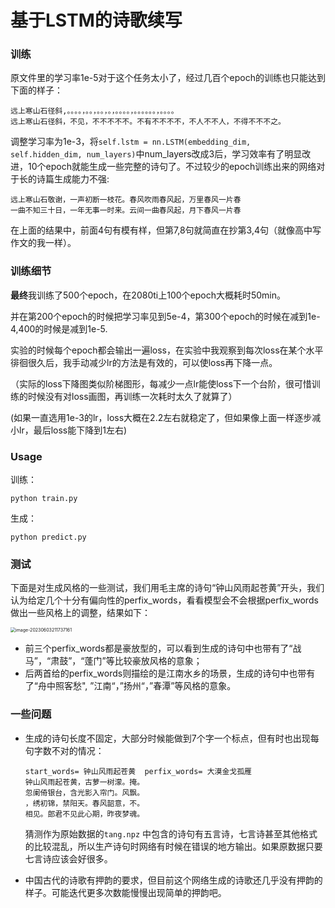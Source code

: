 # 基于LSTM的诗歌续写

### 训练

原文件里的学习率1e-5对于这个任务太小了，经过几百个epoch的训练也只能达到下面的样子：

```
远上寒山石径斜,。。。。，。。，。。，。，。。。。，。。。。。。，。。。。
远上寒山石径斜，不见，不不不不不。不有不不不不，不人不不人，不得不不不之。
```

调整学习率为1e-3，将`self.lstm = nn.LSTM(embedding_dim, self.hidden_dim, num_layers)`中num_layers改成3后，学习效率有了明显改进，10个epoch就能生成一些完整的诗句了。不过较少的epoch训练出来的网络对于长的诗篇生成能力不强: 

```
远上寒山石敬谢，一声初断一枝花。春风吹雨春风起，万里春风一片春
一曲不知三十日，一年无事一时来。云间一曲春风起，月下春风一片春
```

在上面的结果中，前面4句有模有样，但第7,8句就简直在抄第3,4句（就像高中写作文的我一样）。

### 训练细节

**最终**我训练了500个epoch，在2080ti上100个epoch大概耗时50min。

并在第200个epoch的时候把学习率见到5e-4，第300个epoch的时候在减到1e-4,400的时候是减到1e-5.

实验的时候每个epoch都会输出一遍loss，在实验中我观察到每次loss在某个水平徘徊很久后，我手动减少lr的方法是有效的，可以使loss再下降一点。

（实际的loss下降图类似阶梯图形，每减少一点lr能使loss下一个台阶，很可惜训练的时候没有对loss画图，再训练一次耗时太久了就算了）

 (如果一直选用1e-3的lr，loss大概在2.2左右就稳定了，但如果像上面一样逐步减小lr，最后loss能下降到1左右)

### Usage

训练：

```
python train.py
```

生成：

```
python predict.py
```

### 测试

下面是对生成风格的一些测试，我们用毛主席的诗句“钟山风雨起苍黄”开头，我们认为给定几个十分有偏向性的perfix_words，看看模型会不会根据perfix_words做出一些风格上的调整，结果如下：

<img src="https://frank-first.oss-cn-hangzhou.aliyuncs.com/images/image-20230603211737161.png" alt="image-20230603211737161" style="zoom:50%;" />

* 前三个perfix_words都是豪放型的，可以看到生成的诗句中也带有了“战马”，“肃鼓”，“蓬门”等比较豪放风格的意象；
* 后两首给的perfix_words则描绘的是江南水乡的场景，生成的诗句中也带有了“舟中照客愁", ”江南“，”扬州“，”春潭”等风格的意象。

### 一些问题

* 生成的诗句长度不固定，大部分时候能做到7个字一个标点，但有时也出现每句字数不对的情况：

  ```
  start_words= 钟山风雨起苍黄  perfix_words= 大漠金戈孤雁
  钟山风雨起苍黄，古萝一树濛。掩。
  忽阑倚银台，含光影入帘门。风飘。
  ，绣初锦，禁阳天。春风韶意，不。
  相见。郎君不见此心期，昨夜梦魂。
  ```

  猜测作为原始数据的`tang.npz` 中包含的诗句有五言诗，七言诗甚至其他格式的比较混乱，所以生产诗句时网络有时候在错误的地方输出。如果原数据只要七言诗应该会好很多。

* 中国古代的诗歌有押韵的要求，但目前这个网络生成的诗歌还几乎没有押韵的样子。可能迭代更多次数能慢慢出现简单的押韵吧。

